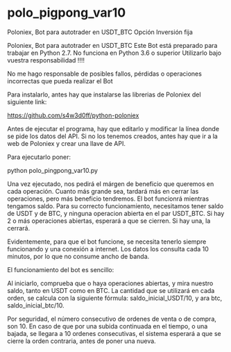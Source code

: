 # polo_pigpong_var10
Poloniex, Bot para autotrader en USDT_BTC Opción Inversión fija

Poloniex, Bot para autotrader en USDT_BTC Este Bot está preparado para trabajar en Python 2.7. No funciona en Python 3.6 o superior Utilizarlo bajo vuestra responsabilidad !!!!

No me hago responsable de posibles fallos, pérdidas o operaciones incorrectas que pueda realizar el Bot

Para instalarlo, antes hay que instalarse las librerias de Poloniex del siguiente link:

https://github.com/s4w3d0ff/python-poloniex

Antes de ejecutar el programa, hay que editarlo y modificar la línea donde se pide los datos del API. Si no los tenemos creados, antes hay que ir a la web de Poloniex y crear una llave de API.

Para ejecutarlo poner:

python polo_pingpong_var10.py

Una vez ejecutado, nos pedirá el márgen de beneficio que queremos en cada operación. Cuanto más grande sea, tardará más en cerrar las operaciones, pero más beneficio tendremos. El bot funcionrá mientras tengamos saldo. Para su correcto funcionamiento, necesitamos tener saldo de USDT y de BTC, y ninguna operacion abierta en el par USDT_BTC. Si hay 2 o más operaciones abiertas, esperará a que se cierren. Si hay una, la cerrará.

Evidentemente, para que el bot funcione, se necesita tenerlo siempre funcionando y una conexión a internet. Los datos los consulta cada 10 minutos, por lo que no consume ancho de banda.

El funcionamiento del bot es sencillo:

Al iniciarlo, comprueba que o haya operaciones abiertas, y mira nuestro saldo, tanto en USDT como en BTC. La cantidad que se utilizará en cada orden, se calcula con la siguiente fórmula: saldo_inicial_USDT/10, y ara btc, saldo_inicial_btc/10.

Por seguridad, el número consecutivo de ordenes de venta o de compra, son 10. En caso de que por una subida continuada en el tiempo, o una bajada, se llegara a 10 ordenes consecutivas, el sistema esperará a que se cierre la orden contraria, antes de poner una nueva.
